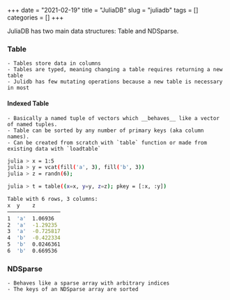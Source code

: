 +++ 
date = "2021-02-19"
title = "JuliaDB"
slug = "juliadb"
tags = []
categories = []
+++

JuliaDB has two main data structures: Table and NDSparse.


### Table
    - Tables store data in columns
    - Tables are typed, meaning changing a table requires returning a new table
    - Julidb has few mutating operations because a new table is necessary in most 

#### Indexed Table
    - Basically a named tuple of vectors which __behaves__ like a vector of named tuples.
    - Table can be sorted by any number of primary keys (aka column names).
    - Can be created from scratch with `table` function or made from existing data with `loadtable`

```sh
julia > x = 1:5
julia > y = vcat(fill('a', 3), fill('b', 3))
julia > z = randn(6);

julia > t = table((x=x, y=y, z=z); pkey = [:x, :y])

Table with 6 rows, 3 columns:
x  y    z
─────────────────
1  'a'  1.06936
2  'a'  -1.29235
3  'a'  -0.725817
4  'b'  -0.422334
5  'b'  0.0246361
6  'b'  0.669536
```

### NDSparse
    - Behaves like a sparse array with arbitrary indices
    - The keys of an NDSparse array are sorted

